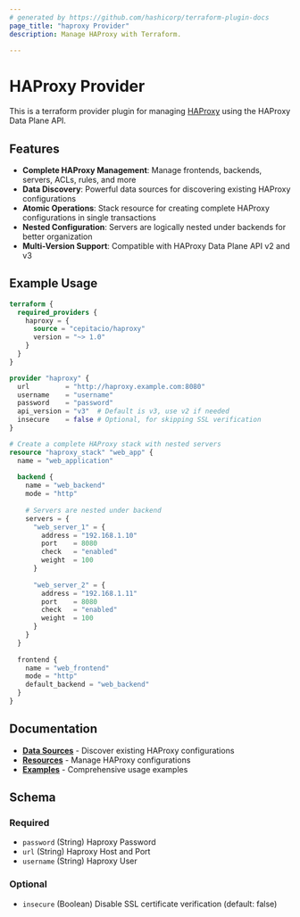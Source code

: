 ```yaml
---
# generated by https://github.com/hashicorp/terraform-plugin-docs
page_title: "haproxy Provider"
description: Manage HAProxy with Terraform.
  
---
```


# HAProxy Provider

This is a terraform provider plugin for managing [HAProxy](https://www.haproxy.com/) using the HAProxy Data Plane API.

## Features

- **Complete HAProxy Management**: Manage frontends, backends, servers, ACLs, rules, and more
- **Data Discovery**: Powerful data sources for discovering existing HAProxy configurations  
- **Atomic Operations**: Stack resource for creating complete HAProxy configurations in single transactions
- **Nested Configuration**: Servers are logically nested under backends for better organization
- **Multi-Version Support**: Compatible with HAProxy Data Plane API v2 and v3

## Example Usage

```terraform
terraform {
  required_providers {
    haproxy = {
      source = "cepitacio/haproxy"
      version = "~> 1.0"
    }
  }
}

provider "haproxy" {
  url         = "http://haproxy.example.com:8080"
  username    = "username"
  password    = "password"
  api_version = "v3"  # Default is v3, use v2 if needed
  insecure    = false # Optional, for skipping SSL verification
}

# Create a complete HAProxy stack with nested servers
resource "haproxy_stack" "web_app" {
  name = "web_application"
  
  backend {
    name = "web_backend"
    mode = "http"
    
    # Servers are nested under backend
    servers = {
      "web_server_1" = {
        address = "192.168.1.10"
        port    = 8080
        check   = "enabled"
        weight  = 100
      }
      
      "web_server_2" = {
        address = "192.168.1.11"
        port    = 8080
        check   = "enabled"
        weight  = 100
      }
    }
  }
  
  frontend {
    name = "web_frontend"
    mode = "http"
    default_backend = "web_backend"
  }
}
```

## Documentation

- **[Data Sources](data-sources/)** - Discover existing HAProxy configurations
- **[Resources](resources/)** - Manage HAProxy configurations
- **[Examples](../examples/)** - Comprehensive usage examples

<!-- schema generated by tfplugindocs -->
## Schema

### Required

- `password` (String) Haproxy Password
- `url` (String) Haproxy Host and Port
- `username` (String) Haproxy User

### Optional

- `insecure` (Boolean) Disable SSL certificate verification (default: false)
